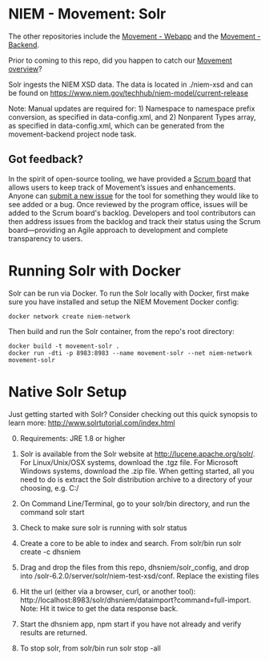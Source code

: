 NIEM - Movement: Solr
=================

The other repositories include the [Movement - Webapp](https://github.com/NIEM/movement-frontend) and the [Movement - Backend](https://github.com/NIEM/movement-backend).

Prior to coming to this repo, did you happen to catch our [Movement overview](https://github.com/NIEM/Movement)?

Solr ingests the NIEM XSD data. The data is located in ./niem-xsd and can be found on https://www.niem.gov/techhub/niem-model/current-release

Note: Manual updates are required for: 1) Namespace to namespace prefix conversion, as specified in data-config.xml, and 2) Nonparent Types array, as specified in data-config.xml, which can be generated from the movement-backend project node task.

## Got feedback? 
In the spirit of open-source tooling, we have provided a [Scrum board](https://github.com/NIEM/Movement/projects/1) that allows users to keep track of Movement’s issues and enhancements. Anyone can [submit a new issue](https://github.com/NIEM/Movement/issues) for the tool for something they would like to see added or a bug. Once reviewed by the program office, issues will be added to the Scrum board's backlog. Developers and tool contributors can then address issues from the backlog and track their status using the Scrum board—providing an Agile approach to development and complete transparency to users.

# Running Solr with Docker

Solr can be run via Docker. To run the Solr locally with Docker, first make sure you have installed and setup the NIEM Movement Docker config:
```
docker network create niem-network
```

Then build and run the Solr container, from the repo's root directory:
```
docker build -t movement-solr .
docker run -dti -p 8983:8983 --name movement-solr --net niem-network movement-solr
```

# Native Solr Setup

Just getting started with Solr? Consider checking out this quick synopsis to learn more: http://www.solrtutorial.com/index.html

0) Requirements: JRE 1.8 or higher

1) Solr is available from the Solr website at http://lucene.apache.org/solr/. For Linux/Unix/OSX systems, download the .tgz file. For Microsoft Windows systems, download the .zip file. When getting started, all you need to do is extract the Solr distribution archive to a directory of your choosing, e.g. C:/

2) On Command Line/Terminal, go to your solr/bin directory, and run the command solr start

3) Check to make sure solr is running with solr status

4) Create a core to be able to index and search. From solr/bin run solr create -c dhsniem

5) Drag and drop the files from this repo, dhsniem/solr_config, and drop into /solr-6.2.0/server/solr/niem-test-xsd/conf. Replace the existing files

6) Hit the url (either via a browser, curl, or another tool): http://localhost:8983/solr/dhsniem/dataimport?command=full-import. Note: Hit it twice to get the data response back.

7) Start the dhsniem app, npm start if you have not already and verify results are returned.

8) To stop solr, from solr/bin run solr stop -all
